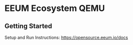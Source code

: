 # EEUM Ecosystem QEMU

## Getting Started

Setup and Run Instructions: https://opensource.eeum.io/docs
